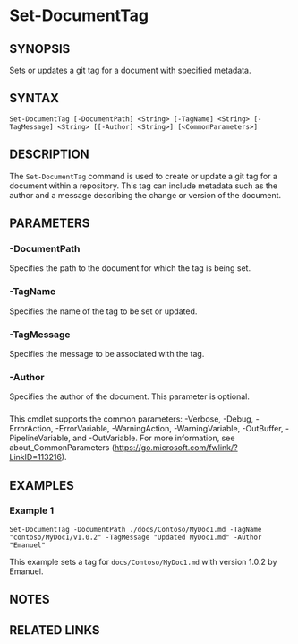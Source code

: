 # Set-DocumentTag

## SYNOPSIS
Sets or updates a git tag for a document with specified metadata.

## SYNTAX

```
Set-DocumentTag [-DocumentPath] <String> [-TagName] <String> [-TagMessage] <String> [[-Author] <String>] [<CommonParameters>]
```

## DESCRIPTION
The `Set-DocumentTag` command is used to create or update a git tag for a document within a repository. This tag can include metadata such as the author and a message describing the change or version of the document.

## PARAMETERS

### -DocumentPath
Specifies the path to the document for which the tag is being set.

### -TagName
Specifies the name of the tag to be set or updated.

### -TagMessage
Specifies the message to be associated with the tag.

### -Author
Specifies the author of the document. This parameter is optional.

### <CommonParameters>
This cmdlet supports the common parameters: -Verbose, -Debug, -ErrorAction, -ErrorVariable, -WarningAction, -WarningVariable, -OutBuffer, -PipelineVariable, and -OutVariable. For more information, see about_CommonParameters (https://go.microsoft.com/fwlink/?LinkID=113216).

## EXAMPLES

### Example 1
```
Set-DocumentTag -DocumentPath ./docs/Contoso/MyDoc1.md -TagName "contoso/MyDoc1/v1.0.2" -TagMessage "Updated MyDoc1.md" -Author "Emanuel"
```
This example sets a tag for `docs/Contoso/MyDoc1.md` with version 1.0.2 by Emanuel.

## NOTES

## RELATED LINKS
